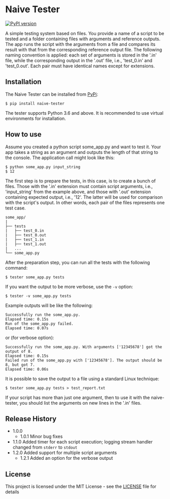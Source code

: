 # Naive Tester

[![PyPI version](https://badge.fury.io/py/naive-tester.svg)](https://badge.fury.io/py/naive-tester)

A simple testing system based on files. You provide a name of a script
to be tested and a folder containing files with arguments and reference
outputs. The app runs the script with the arguments from a file and compares
its result with that from the corresponding reference output file.
The following naming convention is applied:
each set of arguments is stored in the '.in' file, while the corresponding
output in the '.out' file, i.e., 'test_0.in' and 'test_0.out'.
Each pair must have identical names except for extensions.

## Installation
The Naive Tester can be installed from [PyPi](https://pypi.org/project/naive-tester/):
~~~
$ pip install naive-tester
~~~
The tester supports Python 3.6 and above. It is recommended to use virtual
environments for installation.

## How to use
Assume you created a python script some_app.py and want to test it. Your app
takes a string as an argument and outputs the length of that string to the console.
The application call might look like this:
~~~
$ python some_app.py input_string
$ 12
~~~
The first step is to prepare the tests, in this case, is to create a bunch of files.
Those with the '.in' extension must contain script arguments, i.e., 'input_string'
from the example above, and those with '.out' extension containing expected output,
i.e., '12'. The latter will be used for comparison with the script's output.
In other words, each pair of the files represents one test case.
~~~
some_app/
|
├── tests
|   ├── test_0.in
|   ├── test_0.out
|   ├── test_1.in
|   ├── test_1.out
|   ...
└── some_app.py
~~~
After the preparation step, you can run all the tests with the following command:
~~~
$ tester some_app.py tests
~~~
If you want the output to be more verbose, use the ```-v``` option:
~~~
$ tester -v some_app.py tests
~~~

Example outputs will be like the following:
~~~
Successfully run the some_app.py.
Elapsed time: 0.15s
Run of the some_app.py failed.
Elapsed time: 0.07s
~~~
or (for verbose option):
~~~
Successfully run the some_app.py. With arguments ['12345678'] got the output of 8.
Elapsed time: 0.15s
Failed run of the some_app.py with ['12345678']. The output should be 8, but got 7.
Elapsed time: 0.06s
~~~
It is possible to save the output to a file using a standard Linux technique:
~~~
$ tester some_app.py tests > test_report.txt
~~~

If your script has more than just one argument, then to use it with the naive-tester, you should list the arguments on new lines in the '.in' files.

## Release History
* 1.0.0
    * 1.0.1 Minor bug fixes
* 1.1.0 Added timer for each script execution; logging stream handler changed from `stderr` to `stdout`
* 1.2.0 Added support for multiple script arguments
    * 1.2.1 Added an option for the verbose output

## License
This project is licensed under the MIT License - see the [LICENSE](https://github.com/FilippSolovev/naive-tester/blob/master/LICENSE) file for details
